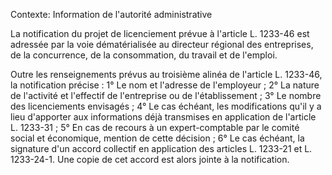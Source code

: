 Contexte: Information de l'autorité administrative

La notification du projet de licenciement prévue à l'article L. 1233-46 est adressée par la voie dématérialisée au directeur régional des entreprises, de la concurrence, de la consommation, du travail et de l'emploi.

Outre les renseignements prévus au troisième alinéa de l'article L. 1233-46, la notification précise : 1° Le nom et l'adresse de l'employeur ; 2° La nature de l'activité et l'effectif de l'entreprise ou de l'établissement ; 3° Le nombre des licenciements envisagés ; 4° Le cas échéant, les modifications qu'il y a lieu d'apporter aux informations déjà transmises en application de l'article L. 1233-31 ; 5° En cas de recours à un expert-comptable par le comité social et économique, mention de cette décision ; 6° Le cas échéant, la signature d'un accord collectif en application des articles L. 1233-21 et L. 1233-24-1. Une copie de cet accord est alors jointe à la notification.
